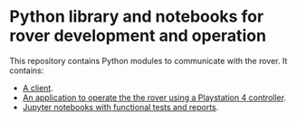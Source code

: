Python library and notebooks for rover development and operation
================================================================

This repository contains Python modules to communicate with the rover. It contains:

- [A client](./rover).
- [An application to operate the the rover using a Playstation 4 controller](./ps4_control.py).
- [Jupyter notebooks with functional tests and reports](./).